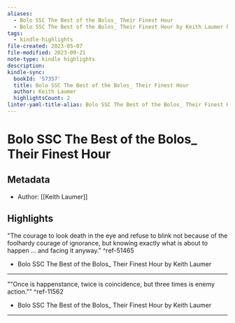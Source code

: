 ```yaml
---
aliases:
  - Bolo SSC The Best of the Bolos_ Their Finest Hour
  - Bolo SSC The Best of the Bolos_ Their Finest Hour by Keith Laumer highlights
tags:
  - kindle-highlights
file-created: 2023-05-07
file-modified: 2023-09-21
note-type: kindle highlights 
description: 
kindle-sync:
  bookId: '57357'
  title: Bolo SSC The Best of the Bolos_ Their Finest Hour
  author: Keith Laumer
  highlightsCount: 2
linter-yaml-title-alias: Bolo SSC The Best of the Bolos_ Their Finest Hour
---
```


# Bolo SSC The Best of the Bolos_ Their Finest Hour

## Metadata

* Author: [[Keith Laumer]]

## Highlights

"The courage to look death in the eye and refuse to blink not because of the foolhardy courage of ignorance, but knowing exactly what is about to happen … and facing it anyway."  ^ref-51465
* Bolo SSC The Best of the Bolos_ Their Finest Hour by Keith
Laumer

---
""Once is happenstance, twice is coincidence, but three times is enemy action.""  ^ref-11562
* Bolo SSC The Best of the Bolos_ Their Finest Hour by Keith
Laumer

---
